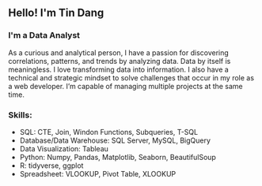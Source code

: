 ## Hello! I'm Tin Dang
### I'm a Data Analyst

As a curious and analytical person, I have a passion for discovering correlations, patterns, and trends by analyzing data. Data by itself is meaningless. I love transforming data into information. I also have a technical and strategic mindset to solve challenges that occur in my role as a web developer. I’m capable of managing multiple projects at the same time. 

### Skills:
* SQL: CTE, Join, Windon Functions, Subqueries, T-SQL
* Database/Data Warehouse: SQL Server, MySQL, BigQuery
* Data Visualization: Tableau
* Python: Numpy, Pandas, Matplotlib, Seaborn, BeautifulSoup
* R: tidyverse, ggplot
* Spreadsheet: VLOOKUP, Pivot Table, XLOOKUP
